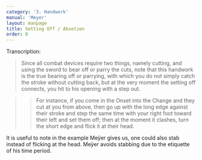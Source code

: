 ```yaml
---
category: '3. Handwork'
manual: 'Meyer'
layout: manpage
title: Setting Off / Absetzen
order: 8
---
```


Transcription:

> Since all combat devices require two things, namely cutting, and using the sword to bear off or parry the cuts, note that this handwork is the true bearing off or parrying, with which you do not simply catch the stroke without cutting back, but at the very moment the setting off connects, you hit to his opening with a step out.

> > For instance, if you come in the Onset into the Change and they cut at you from above, then go up with the long edge against their stroke and step the same time with your right foot toward their left and set them off; then at the moment it clashes, turn the short edge and flick it at their head.

It is useful to note in the example Meÿer gives us, one could also stab instead of flicking at the head. Meÿer avoids stabbing due to the etiquette of his time period.